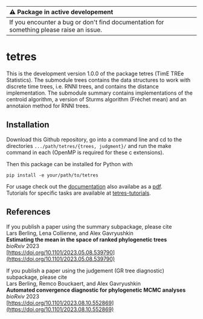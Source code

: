 | :warning: Package in active developement                                                                                       |
|:-------------------------------------------------------------------------------------------------------------------------------|
| If you encounter a bug or don't find documentation for something please raise an issue. |

tetres
======

This is the development version 1.0.0 of the package tetres (TimE TREe Statistics).
The submodule trees contains the data structures to work with discrete time trees, i.e. RNNI trees, and contains the distance implementation.
The submodule summary contains implementations of the centroid algorithm, a version of Sturms algorithm (Fréchet mean) and an annotaion method for RNNI trees.


Installation
------------

Download this Github repository, go into a command line and cd to the directories `.../path/tetres/{trees, judgment}/` and run the make command in each (OpenMP is required for these c extensions).

Then this package can be installed for Python with

```
pip install -e your/path/to/tetres
```

For usage check out the [documentation](https://biods.github.io/tetres/) also availabe as a [pdf](docs/build/latex/tetres.pdf).<br>
Tutorials for specific tasks are available at [tetres-tutorials](https://github.com/Lars-B/tetres-tutorials).

References
----------

If you publish a paper using the summary subpackage, please cite<br>
Lars Berling, Lena Collienne, and Alex Gavryushkin<br>
**Estimating the mean in the space of ranked phylogenetic trees**<br>
*bioRxiv* 2023<br>
[https://doi.org/10.1101/2023.05.08.539790](https://doi.org/10.1101/2023.05.08.539790) 

If you publish a paper using the judgement (GR tree diagnostic) subpackage, please cite<br>
Lars Berling, Remco Bouckaert, and Alex Gavryushkin<br>
**Automated convergence diagnostic for phylogenetic MCMC analyses**<br>
*bioRxiv* 2023<br>
[https://doi.org/10.1101/2023.08.10.552869](https://doi.org/10.1101/2023.08.10.552869) 

